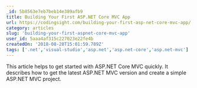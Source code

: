 ```yaml
---
_id: 5b8563e7eb7beb14e389afb9
title: Building Your First ASP.NET Core MVC App
url: https://codingsight.com/building-your-first-asp-net-core-mvc-app/
category: articles
slug: 'building-your-first-aspnet-core-mvc-app'
user_id: 5aaa4af315c227023e22fe4b
createdOn: '2018-08-28T15:01:59.789Z'
tags: ['.net','visual-studio','asp.net','asp.net-core','asp.net-mvc']
---
```


This article helps to get started with ASP.NET Core MVC quickly. It describes how to get the latest ASP.NET MVC version and create a simple ASP.NET MVC project.
